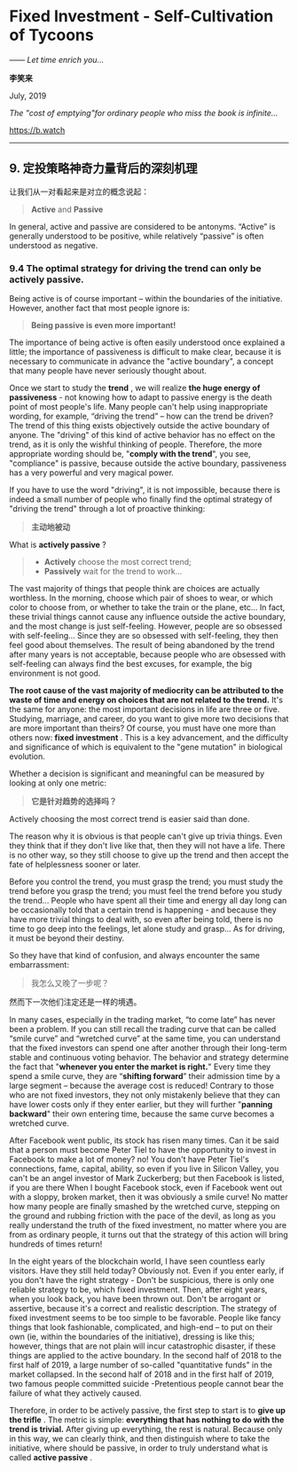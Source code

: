 # Fixed Investment - Self-Cultivation of Tycoons

*—— Let time enrich you...*

**李笑来**

July, 2019

*The "cost of emptying"for ordinary people who miss the book is infinite...*

https://b.watch

---

## 9. 定投策略神奇力量背后的深刻机理

让我们从一对看起来是对立的概念说起：

> **Active** and **Passive**

In general, active and passive are considered to be antonyms. “Active” is generally understood to be positive, while relatively “passive” is often understood as negative.

### 9.4 The optimal strategy for driving the trend can only be actively passive.

Being active is of course important – within the boundaries of the initiative. However, another fact that most people ignore is:

> **Being passive is even more important!**

The importance of being active is often easily understood once explained a little; the importance of passiveness is difficult to make clear, because it is necessary to communicate in advance the "active boundary", a concept that many people have never seriously thought about.

Once we start to study the **trend** , we will realize **the huge energy of passiveness** - not knowing how to adapt to passive energy is the death point of most people's life. Many people can't help using inappropriate wording, for example, “driving the trend” – how can the trend be driven? The trend of this thing exists objectively outside the active boundary of anyone. The "driving" of this kind of active behavior has no effect on the trend, as it is only the wishful thinking of people. Therefore, the more appropriate wording should be, "**comply with the trend**", you see, "compliance" is passive, because outside the active boundary, passiveness has a very powerful and very magical power.

If you have to use the word "driving", it is not impossible, because there is indeed a small number of people who finally find the optimal strategy of "driving the trend" through a lot of proactive thinking:

> **主动地被动**

What is **actively passive** ?

> - **Actively** choose the most correct trend;
> - **Passively** wait for the trend to work...

The vast majority of things that people think are choices are actually worthless. In the morning, choose which pair of shoes to wear, or which color to choose from, or whether to take the train or the plane, etc... In fact, these trivial things cannot cause any influence outside the active boundary, and the most change is just self-feeling. However, people are so obsessed with self-feeling... Since they are so obsessed with self-feeling, they then feel good about themselves. The result of being abandoned by the trend after many years is not acceptable, because people who are obsessed with self-feeling can always find the best excuses, for example, the big environment is not good.

**The root cause of the vast majority of mediocrity can be attributed to the waste of time and energy on choices that are not related to the trend.** It's the same for anyone: the most important decisions in life are three or five. Studying, marriage, and career, do you want to give more two decisions that are more important than theirs? Of course, you must have one more than others now: **fixed investment** . This is a key advancement, and the difficulty and significance of which is equivalent to the "gene mutation" in biological evolution.

Whether a decision is significant and meaningful can be measured by looking at only one metric:

> **它是针对趋势的选择吗？**

Actively choosing the most correct trend is easier said than done.

The reason why it is obvious is that people can't give up trivia things. Even they think that if they don't live like that, then they will not have a life. There is no other way, so they still choose to give up the trend and then accept the fate of helplessness sooner or later.

Before you control the trend, you must grasp the trend; you must study the trend before you grasp the trend; you must feel the trend before you study the trend... People who have spent all their time and energy all day long can be occasionally told that a certain trend is happening - and because they have more trivial things to deal with, so even after being told, there is no time to go deep into the feelings, let alone study and grasp... As for driving, it must be beyond their destiny.

So they have that kind of confusion, and always encounter the same embarrassment:

> 我怎么又晚了一步呢？

然而下一次他们注定还是一样的境遇。

In many cases, especially in the trading market, “to come late” has never been a problem. If you can still recall the trading curve that can be called “smile curve” and “wretched curve” at the same time, you can understand that the fixed investors can spend one after another through their long-term stable and continuous voting behavior. The behavior and strategy determine the fact that "**whenever you enter the market is right.**" Every time they spend a smile curve, they are “**shifting forward**” their admission time by a large segment – because the average cost is reduced! Contrary to those who are not fixed investors, they not only mistakenly believe that they can have lower costs only if they enter earlier, but they will further "**panning backward**" their own entering time, because the same curve becomes a wretched curve.

After Facebook went public, its stock has risen many times. Can it be said that a person must become Peter Tiel to have the opportunity to invest in Facebook to make a lot of money? no! You don't have Peter Tiel's connections, fame, capital, ability, so even if you live in Silicon Valley, you can't be an angel investor of Mark Zuckerberg; but then Facebook is listed, if you are there When I bought Facebook stock, even if Facebook went out with a sloppy, broken market, then it was obviously a smile curve! No matter how many people are finally smashed by the wretched curve, stepping on the ground and rubbing friction with the pace of the devil, as long as you really understand the truth of the fixed investment, no matter where you are from as ordinary people, it turns out that the strategy of this action will bring hundreds of times return!

In the eight years of the blockchain world, I have seen countless early visitors. Have they still held today? Obviously not. Even if you enter early, if you don't have the right strategy - Don't be suspicious, there is only one reliable strategy to be, which fixed investment. Then, after eight years, when you look back, you have been thrown out. Don't be arrogant or assertive, because it's a correct and realistic description. The strategy of fixed investment seems to be too simple to be favorable. People like fancy things that look fashionable, complicated, and high-end – to put on their own (ie, within the boundaries of the initiative), dressing is like this; however, things that are not plain will incur catastrophic disaster, if these things are applied to the active boundary. In the second half of 2018 to the first half of 2019, a large number of so-called "quantitative funds" in the market collapsed. In the second half of 2018 and in the first half of 2019, two famous people committed suicide -Pretentious people cannot bear the failure of what they actively caused.

Therefore, in order to be actively passive, the first step to start is to **give up the trifle** . The metric is simple: **everything that has nothing to do with the trend is trivial.** After giving up everything, the rest is natural. Because only in this way, we can clearly think, and then distinguish where to take the initiative, where should be passive, in order to truly understand what is called **active passive** .
